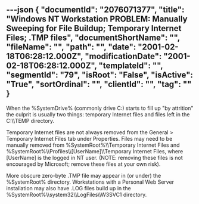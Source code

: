 ---json
{
  "documentId": "2076071377",
  "title": "Windows NT Workstation PROBLEM: Manually Sweeping for File Buildup; Temporary Internet Files; .TMP files",
  "documentShortName": "",
  "fileName": "",
  "path": "",
  "date": "2001-02-18T06:28:12.000Z",
  "modificationDate": "2001-02-18T06:28:12.000Z",
  "templateId": "",
  "segmentId": "79",
  "isRoot": "False",
  "isActive": "True",
  "sortOrdinal": "",
  "clientId": "",
  "tag": ""
}
---

When the %SystemDrive% (commonly drive C:) starts to fill up &quot;by attrition&quot; the culprit is usually two things: temporary Internet files and files left in the C:&bsol;&bsol;TEMP directory.

Temporary Internet files are not always removed from the General &gt; Temporary Internet Files tab under Properties. Files may need to be manually removed from %SystemRoot%&bsol;&bsol;Temporary Internet Files and %SystemRoot%&bsol;&bsol;Profiles&bsol;&bsol;[UserName]&bsol;&bsol;Temporary Internet Files, where [UserName] is the logged in NT user. (NOTE: removing these files is not encouraged by Microsoft; remove these files at your own risk).

More obscure zero-byte .TMP file may appear in (or under) the %SystemRoot% directory. Workstations with a Personal Web Server installation may also have .LOG files build up in the %SystemRoot%&bsol;&bsol;system32&bsol;&bsol;LogFiles&bsol;&bsol;W3SVC1 directory.
